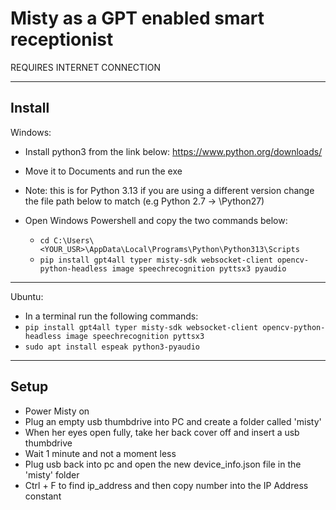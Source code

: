 # Misty as a GPT enabled smart receptionist

REQUIRES INTERNET CONNECTION

----------------------------

## Install

Windows:

- Install python3 from the link below:
  https://www.python.org/downloads/
- Move it to Documents and run the exe

- Note: this is for Python 3.13 if you are using a different version change the file path below to match (e.g Python 2.7 -> \Python27\)
- Open Windows Powershell and copy the two commands below:
  - ```cd C:\Users\<YOUR_USR>\AppData\Local\Programs\Python\Python313\Scripts```
  - `pip install gpt4all typer misty-sdk websocket-client opencv-python-headless image speechrecognition pyttsx3 pyaudio`

-------------------------------------------------------------------------------------------------------------------

Ubuntu:

- In a terminal run the following commands:
- `pip install gpt4all typer misty-sdk websocket-client opencv-python-headless image speechrecognition pyttsx3`
- `sudo apt install espeak python3-pyaudio`

-------------------------------------------------------------------------------------------------------------------

## Setup
- Power Misty on
- Plug an empty usb thumbdrive into PC and create a folder called 'misty'
- When her eyes open fully, take her back cover off and insert a usb thumbdrive
- Wait 1 minute and not a moment less
- Plug usb back into pc and open the new device_info.json file in the 'misty' folder
- Ctrl + F to find ip_address and then copy number into the IP Address constant
